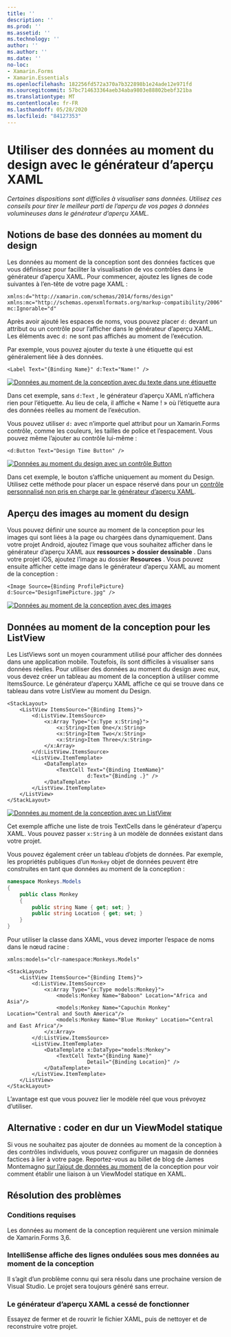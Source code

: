 ```yaml
---
title: ''
description: ''
ms.prod: ''
ms.assetid: ''
ms.technology: ''
author: ''
ms.author: ''
ms.date: ''
no-loc:
- Xamarin.Forms
- Xamarin.Essentials
ms.openlocfilehash: 182256fd572a370a7b322898b1e24ade12e971fd
ms.sourcegitcommit: 57bc714633364aeb34aba9803e88802bebf321ba
ms.translationtype: MT
ms.contentlocale: fr-FR
ms.lasthandoff: 05/28/2020
ms.locfileid: "84127353"
---
```

# <a name="use-design-time-data-with-the-xaml-previewer"></a>Utiliser des données au moment du design avec le générateur d’aperçu XAML

_Certaines dispositions sont difficiles à visualiser sans données. Utilisez ces conseils pour tirer le meilleur parti de l’aperçu de vos pages à données volumineuses dans le générateur d’aperçu XAML._

## <a name="design-time-data-basics"></a>Notions de base des données au moment du design

Les données au moment de la conception sont des données factices que vous définissez pour faciliter la visualisation de vos contrôles dans le générateur d’aperçu XAML. Pour commencer, ajoutez les lignes de code suivantes à l’en-tête de votre page XAML :

```xaml
xmlns:d="http://xamarin.com/schemas/2014/forms/design"
xmlns:mc="http://schemas.openxmlformats.org/markup-compatibility/2006"
mc:Ignorable="d"
```

Après avoir ajouté les espaces de noms, vous pouvez placer `d:` devant un attribut ou un contrôle pour l’afficher dans le générateur d’aperçu XAML. Les éléments avec `d:` ne sont pas affichés au moment de l’exécution.

Par exemple, vous pouvez ajouter du texte à une étiquette qui est généralement liée à des données.

```xaml
<Label Text="{Binding Name}" d:Text="Name!" />
```

[![Données au moment de la conception avec du texte dans une étiquette](xaml-previewer-images/designtimedata-label-sm.png "Données au moment de la conception avec texte d’une étiquette")](xaml-previewer-images/designtimedata-label-lg.png#lightbox)

Dans cet exemple, sans `d:Text` , le générateur d’aperçu XAML n’affichera rien pour l’étiquette. Au lieu de cela, il affiche « Name ! » où l’étiquette aura des données réelles au moment de l’exécution.

Vous pouvez utiliser `d:` avec n’importe quel attribut pour un Xamarin.Forms contrôle, comme les couleurs, les tailles de police et l’espacement. Vous pouvez même l’ajouter au contrôle lui-même :

```xaml
<d:Button Text="Design Time Button" />
```

[![Données au moment du design avec un contrôle Button](xaml-previewer-images/designtimedata-controls-sm.png "Données au moment du design avec un contrôle Button")](xaml-previewer-images/designtimedata-controls-lg.png#lightbox)

Dans cet exemple, le bouton s’affiche uniquement au moment du Design. Utilisez cette méthode pour placer un espace réservé dans pour un [contrôle personnalisé non pris en charge par le générateur d’aperçu XAML](render-custom-controls.md).

## <a name="preview-images-at-design-time"></a>Aperçu des images au moment du design

Vous pouvez définir une source au moment de la conception pour les images qui sont liées à la page ou chargées dans dynamiquement. Dans votre projet Android, ajoutez l’image que vous souhaitez afficher dans le générateur d’aperçu XAML aux **ressources > dossier dessinable** . Dans votre projet iOS, ajoutez l’image au dossier **Resources** . Vous pouvez ensuite afficher cette image dans le générateur d’aperçu XAML au moment de la conception :

```xaml
<Image Source={Binding ProfilePicture} d:Source="DesignTimePicture.jpg" />
```

[![Données au moment de la conception avec des images](xaml-previewer-images/designtimedata-image-sm.png "Données au moment de la conception avec iamges")](xaml-previewer-images/designtimedata-image-lg.png#lightbox)

## <a name="design-time-data-for-listviews"></a>Données au moment de la conception pour les ListView

Les ListViews sont un moyen couramment utilisé pour afficher des données dans une application mobile. Toutefois, ils sont difficiles à visualiser sans données réelles. Pour utiliser des données au moment du design avec eux, vous devez créer un tableau au moment de la conception à utiliser comme ItemsSource. Le générateur d’aperçu XAML affiche ce qui se trouve dans ce tableau dans votre ListView au moment du Design.

```xaml
<StackLayout>
    <ListView ItemsSource="{Binding Items}">
        <d:ListView.ItemsSource>
            <x:Array Type="{x:Type x:String}">
                <x:String>Item One</x:String>
                <x:String>Item Two</x:String>
                <x:String>Item Three</x:String>
            </x:Array>
        </d:ListView.ItemsSource>
        <ListView.ItemTemplate>
            <DataTemplate>
                <TextCell Text="{Binding ItemName}"
                          d:Text="{Binding .}" />
            </DataTemplate>
        </ListView.ItemTemplate>
    </ListView>
</StackLayout>
```

[![Données au moment de la conception avec un ListView](xaml-previewer-images/designtimedata-itemssource-sm.png "Données au moment de la conception avec un ListView")](xaml-previewer-images/designtimedata-itemssource-lg.png#lightbox)

Cet exemple affiche une liste de trois TextCells dans le générateur d’aperçu XAML. Vous pouvez passer `x:String` à un modèle de données existant dans votre projet.

Vous pouvez également créer un tableau d’objets de données. Par exemple, les propriétés publiques d’un `Monkey` objet de données peuvent être construites en tant que données au moment de la conception :

```csharp
namespace Monkeys.Models
{
    public class Monkey
    {
        public string Name { get; set; }
        public string Location { get; set; }
    }
}
```

Pour utiliser la classe dans XAML, vous devez importer l’espace de noms dans le nœud racine :

```xaml
xmlns:models="clr-namespace:Monkeys.Models"
```

```xaml
<StackLayout>
    <ListView ItemsSource="{Binding Items}">
        <d:ListView.ItemsSource>
            <x:Array Type="{x:Type models:Monkey}">
                <models:Monkey Name="Baboon" Location="Africa and Asia"/>
                <models:Monkey Name="Capuchin Monkey" Location="Central and South America"/>
                <models:Monkey Name="Blue Monkey" Location="Central and East Africa"/>
            </x:Array>
        </d:ListView.ItemsSource>
        <ListView.ItemTemplate>
            <DataTemplate x:DataType="models:Monkey">
                <TextCell Text="{Binding Name}"
                          Detail="{Binding Location}" />
            </DataTemplate>
        </ListView.ItemTemplate>
    </ListView>
</StackLayout>
```

L’avantage est que vous pouvez lier le modèle réel que vous prévoyez d’utiliser.

## <a name="alternative-hardcode-a-static-viewmodel"></a>Alternative : coder en dur un ViewModel statique

Si vous ne souhaitez pas ajouter de données au moment de la conception à des contrôles individuels, vous pouvez configurer un magasin de données factices à lier à votre page. Reportez-vous au billet de blog de James Montemagno [sur l’ajout de données au moment](https://montemagno.com/xamarin-forms-design-time-data-tips-best-practices/) de la conception pour voir comment établir une liaison à un ViewModel statique en XAML.

## <a name="troubleshooting"></a>Résolution des problèmes

### <a name="requirements"></a>Conditions requises

Les données au moment de la conception requièrent une version minimale de Xamarin.Forms 3,6.

### <a name="intellisense-shows-squiggly-lines-under-my-design-time-data"></a>IntelliSense affiche des lignes ondulées sous mes données au moment de la conception

Il s’agit d’un problème connu qui sera résolu dans une prochaine version de Visual Studio. Le projet sera toujours généré sans erreur.

### <a name="the-xaml-previewer-stopped-working"></a>Le générateur d’aperçu XAML a cessé de fonctionner

Essayez de fermer et de rouvrir le fichier XAML, puis de nettoyer et de reconstruire votre projet.
